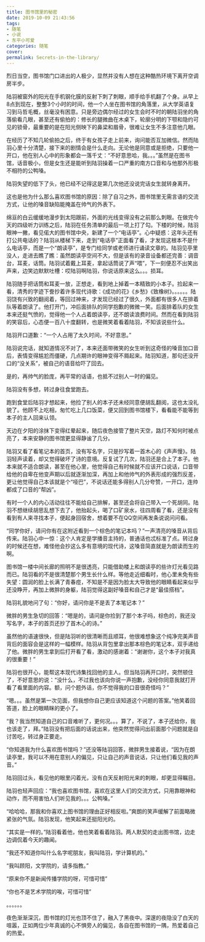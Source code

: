 ```yaml
---
title: 图书馆里的秘密
date: 2019-10-09 21:43:56
tags: 
- 随笔
- 小说
- 东平小可爱
categories: 随笔
cover:
permalink: Secrets-in-the-library/
---
```


烈日当空，图书馆门口进出的人极少，显然并没有人想在这种酷热环境下离开空调房半步。

陆羽被窗外的阳光在手机钢化膜的反射下刺了刺眼，顺手给手机翻了个身。从早上8点到现在，整整3个小时的时间，他一个人坐在图书馆的角落里，从大学英语复习到马哲毛概，丝毫没有困意。只是旁边偶尔经过的女生会时不时的朝陆羽坐的角落偷看几眼，甚至还有偷拍的：修长的腿微曲在木桌下，轮廓分明的下颚和隐约可见的锁骨，最重要的是在阳光侧映下的鼻梁和眉骨，很难让女生不多注意他几眼。

在经历了不知几轮偷拍之后，终于有女孩子走上前来，询问能否互加微信。然而陆羽心里十分清楚，接下来的剧情会是什么走向。无论他是同意或是拒绝，只要他一开口，他在别人心中的形象都会一落千丈：“不好意思哈，我。。。”虽然是在图书馆，话音极小，但是女生还是能听到陆羽操着一口严重的南方口音和与他那外形极不相符的公鸭嗓。

陆羽失望的低下了头，他已经不记得这是第几次他还没说完话女生就转身离开。

这也是他为什么那么喜欢图书馆的原因：除了自习之外，图书馆里无需言语的交流方式，让他的嗓音缺陷能掩盖在帅气的外表下。

绵亘的白云缓缓地漫步到太阳跟前，外面的光线变得没有之前那么刺眼。在做完今天的四级听力训练之后，陆羽在任务清单的最后一项上打了勾。下楼的时候，陆羽眼神一撇，看见偌大的图书馆中央，新建了一个“电话亭”。心中疑惑：这年头还有打公共电话的？陆羽从楼梯下来，走到“电话亭”正面看了看，才发现这根本不是什么电话亭，而是一个“朗读亭”，是专门给同学或老师进行诵读文章的。陆羽见亭里没人，走进去瞧了瞧：虽然朗读亭空间不大，但是该有的录音设备都还完善：调音台，耳麦，话筒。陆羽试着戴上耳麦，拿起话筒说了声“喂”，下一刻便忍不出笑出声来，边笑边默默吐槽：哎陆羽啊陆羽，你说话原来这么。。。损耳。

陆羽随手把话筒和耳麦一放，正想走，看到地上掉着一本精致的小本子。捡起来一看，清秀的字迹下誊抄着许多现代诗歌：《成功的花》《乡愁》《致橡树》。。。。。。陆羽饶有兴致的翻阅着，等回过神来，才发现已经过了很久，外面都有很多人在排着队等着朗读了。他打开门，冲后面排队的同学抱歉的微微一笑。后面排着队的女生本来还挺气愤的，觉得他一个人占着朗读亭，还不朗读浪费时间。然而在看到陆羽的笑容后，心态便一百八十度翻转，也是微笑着看着陆羽，不知该说些什么。

陆羽开口道歉：“一个人占用了太久时间，不好意思。”

陆羽说完话，就知道情况不对了，本来还面带微笑的女生听到这奇怪的嗓音加口音后，表情变得尴尬而僵硬，几点期许的眼神变得不屑起来。陆羽知道，那句还没开口的“没关系”，被自己的语音给吓了回去。

是的，再帅气的脸庞，再平常的话语，也抵不过别人一时的偏见。

陆羽没有多想，转过身往食堂跑去。

跑到食堂后陆羽才想起来，他捡了别人的本子还未经同意便胡乱翻阅，这也太没礼貌了。他顾不上吃相，匆忙吃上几口饭菜，便又回到图书馆楼下，看看能不能等到本子的主人回来认领。

天边在夕阳的涂抹下变得红晕起来，随后夜色接管了整片天空，路灯不知何时被点亮了，本来安静的图书馆更显得静谧了几分。

陆羽又看了看笔记本的首页，没有写名字，只是抄写着一首木心的《声声慢》。陆羽轻声读着，却又觉得破坏了诗的意境。反复试了几次，陆羽还是合上了本子。他本来就不适合朗读，甚至在他心里，他觉得自己有时候就不应该开口说话，口音带给他的自卑在他变声期以后就逐渐加深，再加上和他帅气的外表形成的强烈反差，更让他觉得自己本该就是个“哑巴”，不说话还能多得别人几分夸赞，一开口，连帅都成了口音的“帮凶”。

有时一个人的内心活动往往不能给自己排解，甚至还会将自己带入一个死胡同。陆羽不想继续胡思乱想下去了，他抬起头，喝了口矿泉水，往四周看了看，还是没有看到有人来寻找本子，便起身回宿舍，想着要不在QQ空间再发条说说问问看。

“同学你好，请问你有在这附近看到一个棕色的笔记本吗？”一声清亮的嗓音从背后传来。陆羽心中一惊：这个人肯定是学播音主持的，普通话也忒标准了点。转过身的时候还在想，难怪他会抄这么多有意境的现代诗，这嗓音简直就是为朗读而生的啊。

图书馆一楼中间长廊的照明不是很透亮，只能借助楼上和朗读亭的些许灯光看见路而已。陆羽看的不是很清楚那个男生长什么样。等他走近细看时，他心里未免有些失望：圆润的脸上长满了青春痘，不知是不是因为脸太大导致他的眼睛看起来似乎还没睁开，再加上微胖的身躯，陆羽觉得这副好嗓音和自己才是“最佳搭档”。

陆羽礼貌地问了句：“你好，请问你是不是丢了本笔记本？”

微胖的男生急切的回答：“嗯是的，请问是你捡到了那个本子吗，棕色的，我还没写名字，本子的首页还抄了首木心的诗。”

虽然他的语速很快，但是陆羽听的很清晰而且顺耳，他很难想象这个纯净完美声音背后的面容会是这样的一幅模样。陆羽从背包里拿出那本棕色的笔记本，双手递给了他。微胖的男生拿到后打开看了看，激动的感谢着：“谢谢你，这个本子对我真的很重要！”

陆羽也很开心，能帮这本现代诗集找回他的主人。但当陆羽再开口时，突然顿住了，不好意思的说：“没什么，不过我也该向你说一声抱歉，没经你同意我就打开看了看里面的内容。额，问个题外话，你不觉得我的口音很奇怪吗？”

“嗯。。。虽然是第一次见面，但我想你自己更应该知道这个问题的答案。”他笑着回答道，脸上的眼睛眯的更小了。

“我？我当然知道自己的口音难听了，更何况。。。算了，不说了，本子还给你，我也该走了，拜。”陆羽没有把后面的话说出来，他突然觉得问出前面那个问题就是自讨苦吃，转过身正要走。

“你知道我为什么喜欢图书馆吗？”还没等陆羽回答，微胖男生接着说，“因为在朗读亭里，我可以不用在意别人的偏见，只让自己的声音说话，只让他们看见我的声音。”

陆羽回过头，看见他的眼里闪着光，没有白天反射阳光来的刺眼，却更显得瞩目。

陆羽也轻声回应：“我也喜欢图书馆，喜欢在这里人们的交流方式，只用靠眼神和动作，而不用害怕人们听见我的。。。公鸭嗓。”

“哈哈哈，那我和你喜欢上图书馆的理由正好相反啦。”爽朗的笑声缓解了前面略微紧张的气氛。陆羽发现，他笑起来还挺阳光的。

“其实是一样的。”陆羽看着他，他也笑着看着陆羽。两人默契的走出图书馆，边走边调侃着今天的趣闻。

“我还不知道你叫什么名字呢朋友，我叫陆羽，学计算机的。”

“我叫顾阳，文学院的，请多指教。”

“原来你不是新闻传播学院的呀，可惜可惜”

“你也不是艺术学院的唉，可惜可惜”

。。。。。。

夜色渐渐深沉，图书馆的灯光也顶不住了，融入了黑夜中。深邃的夜隐没了白天的喧嚣，正如两位少年真诚的心不惧旁人的偏见，各自在图书馆的一隅，热爱着自己的热爱。